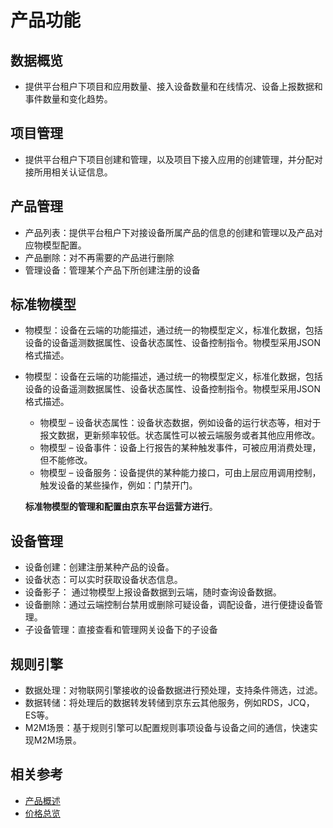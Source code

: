 # 产品功能


## 数据概览

- 提供平台租户下项目和应用数量、接入设备数量和在线情况、设备上报数据和事件数量和变化趋势。

## 项目管理

- 提供平台租户下项目创建和管理，以及项目下接入应用的创建管理，并分配对接所用相关认证信息。

## 产品管理

- 产品列表：提供平台租户下对接设备所属产品的信息的创建和管理以及产品对应物模型配置。
- 产品删除：对不再需要的产品进行删除
- 管理设备：管理某个产品下所创建注册的设备

## 标准物模型

- 物模型：设备在云端的功能描述，通过统一的物模型定义，标准化数据，包括设备的设备遥测数据属性、设备状态属性、设备控制指令。物模型采用JSON格式描述。
- 物模型：设备在云端的功能描述，通过统一的物模型定义，标准化数据，包括设备的设备遥测数据属性、设备状态属性、设备控制指令。物模型采用JSON格式描述。
  - 物模型 – 设备状态属性：设备状态数据，例如设备的运行状态等，相对于报文数据，更新频率较低。状态属性可以被云端服务或者其他应用修改。
  - 物模型 – 设备事件：设备上行报告的某种触发事件，可被应用消费处理，但不能修改。
  - 物模型 – 设备服务：设备提供的某种能力接口，可由上层应用调用控制，触发设备的某些操作，例如：门禁开门。
  
  **标准物模型的管理和配置由京东平台运营方进行**。

## 设备管理

- 设备创建：创建注册某种产品的设备。
- 设备状态：可以实时获取设备状态信息。
- 设备影子： 通过物模型上报设备数据到云端，随时查询设备数据。
- 设备删除：通过云端控制台禁用或删除可疑设备，调配设备，进行便捷设备管理。
- 子设备管理：直接查看和管理网关设备下的子设备

## 规则引擎

- 数据处理：对物联网引擎接收的设备数据进行预处理，支持条件筛选，过滤。
- 数据转储：将处理后的数据转发转储到京东云其他服务，例如RDS，JCQ，ES等。
- M2M场景：基于规则引擎可以配置规则事项设备与设备之间的通信，快速实现M2M场景。

## 相关参考

- [产品概述](../Introduction/Product-Overview.md)
- [价格总览](../Pricing/Price-Overview.md)



